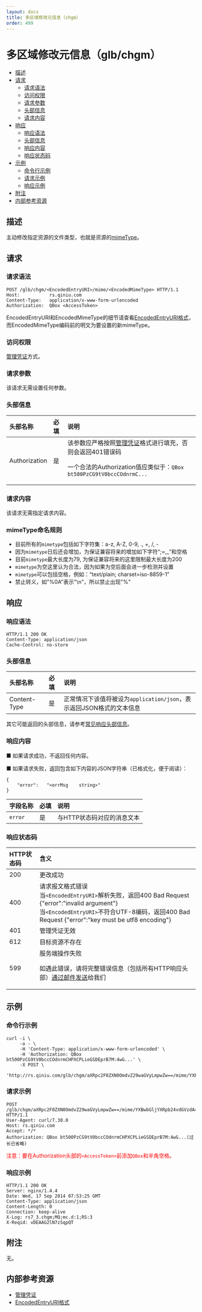 ```yaml
---
layout: docs
title: 多区域修改元信息（chgm）
order: 499
---
```


<a id="chgm"></a>
# 多区域修改元信息（glb/chgm）

- [描述](#chgm-description)
- [请求](#chgm-request)
  - [请求语法](#chgm-request-syntax)
  - [访问权限](#chgm-request-auth)
  - [请求参数](#chgm-request-params)
  - [头部信息](#chgm-request-headers)
  - [请求内容](#chgm-request-body)
- [响应](#chgm-response)
  - [响应语法](#chgm-response-syntax)
  - [头部信息](#chgm-response-headers)
  - [响应内容](#chgm-response-body)
  - [响应状态码](#chgm-response-status)
- [示例](#chgm-samples)
  - [命令行示例](#chgm-sample1-command)
  - [请求示例](#chgm-sample1-request)
  - [响应示例](#chgm-sample1-response)
- [附注](#chgm-remarks)
- [内部参考资源](#chgm-internal-resources)


<a id="chgm-description"></a>
## 描述

主动修改指定资源的文件类型，也就是资源的[mimeType](http://www.iana.org/assignments/media-types/media-types.xhtml)。

<a id="chgm-request"></a>
## 请求

<a id="chgm-request-syntax"></a>
### 请求语法

```
POST /glb/chgm/<EncodedEntryURI>/mime/<EncodedMimeType> HTTP/1.1
Host:           rs.qiniu.com
Content-Type:   application/x-www-form-urlencoded
Authorization:  QBox <AccessToken>
```

EncodedEntryURI和EncodedMimeType的细节请查看[EncodedEntryURI格式][encodedEntryURIHref]，而EncodedMimeType编码前的明文为要设置的新mimeType。

<a id="chgm-request-auth"></a>
### 访问权限

[管理凭证][accessTokenHref]方式。

<a id="chgm-request-params"></a>
### 请求参数

该请求无需设置任何参数。

<a id="chgm-request-headers"></a>
### 头部信息

头部名称      | 必填 | 说明
:------------ | :--- | :-----------------------------
Authorization | 是   | 该参数应严格按照[管理凭证][accessTokenHref]格式进行填充，否则会返回401错误码<p>一个合法的Authorization值应类似于：`QBox bt500PzCG9tV0bccCOdnrmC...`

<a id="chgm-request-body"></a>
### 请求内容

该请求无需指定请求内容。

<a id="chgm-mimetype-name"></a>
### mimeType命名规则
* 目前所有的`mimetype`包括如下字符集：a-z, A-Z, 0-9, ., +, /, -
* 因为`mimetype`日后还会增加，为保证兼容将来的增加如下字符“;=,_”和空格
* 目前`mimetype`最大长度为79, 为保证兼容将来的这里限制最大长度为200
* `mimetype`为空这里认为合法，因为如果为空后面会进一步检测并设置
* `mimetype`可以包括空格，例如：“text/plain; charset=iso-8859-1”
* 禁止转义，如"%0A"表示"\n"，所以禁止出现"%"

<a id="chgm-response"></a>
## 响应

<a id="chgm-request-syntax"></a>
### 响应语法

```
HTTP/1.1 200 OK
Content-Type: application/json
Cache-Control: no-store
```

<a id="chgm-response-headers"></a>
### 头部信息

头部名称      | 必填 | 说明                              
:------------ | :--- | :-----------------------------------------------------------------
Content-Type  | 是   | 正常情况下该值将被设为`application/json`，表示返回JSON格式的文本信息

其它可能返回的头部信息，请参考[常见响应头部信息][commonHttpResponseHeaderHref]。

<a id="chgm-response-body"></a>
### 响应内容

■ 如果请求成功，不返回任何内容。

■ 如果请求失败，返回包含如下内容的JSON字符串（已格式化，便于阅读）：  

```
{
    "error":   "<errMsg    string>"
}
```

字段名称     | 必填 | 说明                              
:----------- | :--- | :--------------------------------------------------------------------
`error`      | 是   | 与HTTP状态码对应的消息文本

<a id="chgm-response-status"></a>
### 响应状态码

HTTP状态码 | 含义
:--------- | :--------------------------
200        | 更改成功
400	       | 请求报文格式错误<br>当`<EncodedEntryURI>`解析失败，返回400 Bad Request {"error":"invalid argument"}<br>当`<EncodedEntryURI>`不符合UTF-8编码，返回400 Bad Request {"error":"key must be utf8 encoding"}
401        | 管理凭证无效
612        | 目标资源不存在
599	       | 服务端操作失败<p>如遇此错误，请将完整错误信息（包括所有HTTP响应头部）[通过邮件发送][sendBugReportHref]给我们

<a id="chgm-samples"></a>
## 示例

<a id="chgm-example1-command"></a>
### 命令行示例

```
curl -i \
     -o - \
     -H 'Content-Type: application/x-www-form-urlencoded' \
     -H 'Authorization: QBox bt500PzCG9tV0bccCOdnrmCHPXCPLieGSDEprB7M:4wG...' \
     -X POST \
     'http://rs.qiniu.com/glb/chgm/aXRpc2F0ZXN0OmdvZ29waGVyLmpwZw==/mime/YXBwbGljYXRpb24vdGVzdA=='
```

<a id="chgm-example1-request"></a>
### 请求示例

```
POST /glb/chgm/aXRpc2F0ZXN0OmdvZ29waGVyLmpwZw==/mime/YXBwbGljYXRpb24vdGVzdA== HTTP/1.1
User-Agent: curl/7.30.0
Host: rs.qiniu.com
Accept: */*
Authorization: QBox bt500PzCG9tV0bccCOdnrmCHPXCPLieGSDEprB7M:4wG...(过长已省略)
```

<span style="color: red;">注意：要在Authorization头部的`<AccessToken>`前添加`QBox`和半角空格。</span>

<a id="chgm-example1-response"></a>
### 响应示例

```
HTTP/1.1 200 OK
Server: nginx/1.4.4
Date: Wed, 17 Sep 2014 07:53:25 GMT
Content-Type: application/json
Content-Length: 0
Connection: keep-alive
X-Log: rs7_3.chgm;MQ;mc.d:1;RS:3
X-Reqid: vDEAAG2lN7zSqpQT
```

<a id="chgm-remarks"></a>
## 附注

无。

<a id="chgm-internal-resources"></a>
## 内部参考资源

- [管理凭证][accessTokenHref]
- [EncodedEntryURI格式][encodedEntryURIHref]

[encodedEntryURIHref]:          http://developer.qiniu.com/docs/v6/api/reference/data-formats.html#data-format-encoded-entry-uri "EncodedEntryURI格式"
[accessTokenHref]:              http://developer.qiniu.com/docs/v6/api/reference/security/access-token.html                    "管理凭证"

[sendBugReportHref]:    mailto:support@qiniu.com?subject=599错误日志     "发送错误报告"
[commonHttpResponseHeaderHref]: http://developer.qiniu.com/docs/v6/api/reference/extended-headers.html                         "常见响应头部信息"
